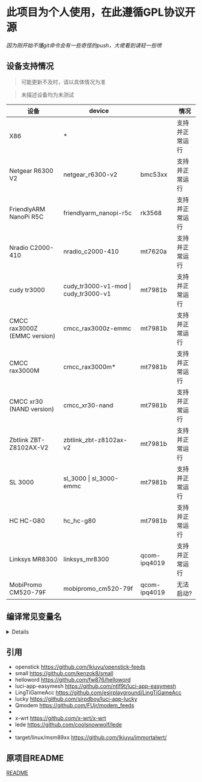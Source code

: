 # 此项目为个人使用，在此遵循GPL协议开源

*因为刚开始不懂git命令会有一些奇怪的push，大佬看到请轻一些喷*

## 设备支持情况
> 可能更新不及时，请以具体情况为准

> 未描述设备均为未测试

|    设备                      |device                               |             | 情况               |
| ----------------------------| ------------------------------------|-------------| -------------------|
|X86                          | *                                   |             |支持并正常运行        |
|Netgear R6300 V2             | netgear_r6300-v2                    |bmc53xx      |支持并正常运行        |
|FriendlyARM NanoPi R5C       | friendlyarm_nanopi-r5c              |rk3568       |支持并正常运行        |
|Nradio C2000-410             | nradio_c2000-410                    |mt7620a      |支持并正常运行        |
|cudy tr3000                  | cudy_tr3000-v1-mod \| cudy_tr3000-v1|mt7981b      |支持并正常运行        |
|CMCC rax3000Z (EMMC version) | cmcc_rax3000z-emmc                  |mt7981b      |支持并正常运行        |
|CMCC rax3000M                | cmcc_rax3000m*                      |mt7981b      |支持并正常运行        |
|CMCC xr30 (NAND version)     | cmcc_xr30-nand                      |mt7981b      |支持并正常运行        |
|Zbtlink ZBT-Z8102AX-V2       | zbtlink_zbt-z8102ax-v2              |mt7981b      |支持并正常运行        |
|SL 3000                      | sl_3000 \| sl_3000-emmc             |mt7981b      |支持并正常运行        |
|HC HC-G80                    | hc_hc-g80                           |mt7981b      |支持并正常运行        |
|Linksys MR8300               | linksys_mr8300                      |qcom-ipq4019 |支持并正常运行        |
|MobiPromo CM520-79F          | mobipromo_cm520-79f                 |qcom-ipq4019 |无法启动?            |

## 编译常见变量名
<details>

> 防止自己忘了找不到

```make
#include/kernel.mk
ifneq (,$(findstring uml,$(BOARD)))
  LINUX_KARCH=um
else ifneq (,$(findstring $(ARCH) , aarch64 aarch64_be ))
  LINUX_KARCH := arm64
else ifneq (,$(findstring $(ARCH) , arceb ))
  LINUX_KARCH := arc
else ifneq (,$(findstring $(ARCH) , armeb ))
  LINUX_KARCH := arm
else ifneq (,$(findstring $(ARCH) , loongarch64 ))
  LINUX_KARCH := loongarch
else ifneq (,$(findstring $(ARCH) , mipsel mips64 mips64el ))
  LINUX_KARCH := mips
else ifneq (,$(findstring $(ARCH) , powerpc64 ))
  LINUX_KARCH := powerpc
else ifneq (,$(findstring $(ARCH) , riscv64 ))
  LINUX_KARCH := riscv
else ifneq (,$(findstring $(ARCH) , sh2 sh3 sh4 ))
  LINUX_KARCH := sh
else ifneq (,$(findstring $(ARCH) , i386 x86_64 ))
  LINUX_KARCH := x86
else
  LINUX_KARCH := $(ARCH)
endif
KERNEL_BUILD_DIR ?= $(BUILD_DIR)/linux-$(BOARD)_$(SUBTARGET)
LINUX_DIR ?= $(KERNEL_BUILD_DIR)/linux-$(LINUX_VERSION)

#include/image.mk
DTS_DIR:=$(LINUX_DIR)/arch/$(LINUX_KARCH)/boot/dts
KDIR=$(KERNEL_BUILD_DIR)

#include/target.mk
GENERIC_PLATFORM_DIR := $(TOPDIR)/target/linux/generic

#rules.mk
INCLUDE_DIR:=$(TOPDIR)/include
SCRIPT_DIR:=$(TOPDIR)/scripts
BUILD_DIR_BASE:=$(TOPDIR)/build_dir
  GCCV:=$(call qstrip,$(CONFIG_GCC_VERSION))
  LIBC:=$(call qstrip,$(CONFIG_LIBC))
  REAL_GNU_TARGET_NAME=$(OPTIMIZE_FOR_CPU)-openwrt-linux$(if $(TARGET_SUFFIX),-$(TARGET_SUFFIX))
  GNU_TARGET_NAME=$(OPTIMIZE_FOR_CPU)-openwrt-linux
  DIR_SUFFIX:=_$(LIBC)$(if $(CONFIG_arm),_eabi)
  BIN_DIR:=$(BIN_DIR)$(if $(CONFIG_USE_MUSL),,-$(LIBC))
  TARGET_DIR_NAME = target-$(ARCH)$(ARCH_SUFFIX)$(DIR_SUFFIX)$(if $(BUILD_SUFFIX),_$(BUILD_SUFFIX))
  TOOLCHAIN_DIR_NAME = toolchain-$(ARCH)$(ARCH_SUFFIX)_gcc-$(GCCV)$(DIR_SUFFIX)
BUILD_DIR_BASE:=$(TOPDIR)/build_dir
BUILD_DIR:=$(BUILD_DIR_BASE)/$(TARGET_DIR_NAME)

```
</details>

## 引用
* openstick https://github.com/lkiuyu/openstick-feeds
* small https://github.com/kenzok8/small
* helloword https://github.com/fw876/helloword  
* luci-app-easymesh https://github.com/ntlf9t/luci-app-easymesh
* LingTiGameAcc https://github.com/esirplayground/LingTiGameAcc
* lucky https://github.com/sirpdboy/luci-app-lucky
* Qmodem https://github.com/FUjr/modem_feeds
*
* x-wrt https://github.com/x-wrt/x-wrt
* lede https://github.com/coolsnowwolf/lede
*
* target/linux/msm89xx https://github.com/lkiuyu/immortalwrt/

## 原项目README

[README](README.im.md)
